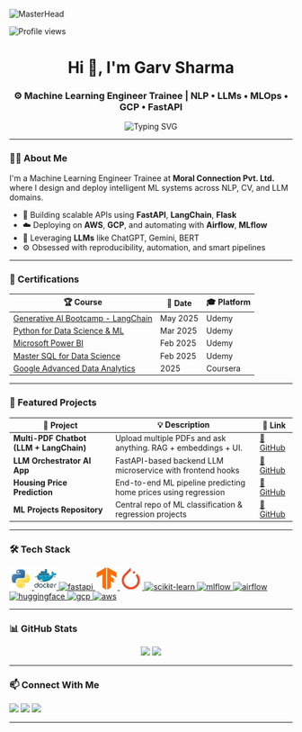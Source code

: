 ![MasterHead](https://user-images.githubusercontent.com/74038190/225813708-98b745f2-7d22-48cf-9150-083f1b00d6c9.gif)

![Profile views](https://profile-counter.glitch.me/Garv321/count.svg)

<h1 align="center">Hi 👋, I'm Garv Sharma</h1>
<h3 align="center">⚙️ Machine Learning Engineer Trainee | NLP • LLMs • MLOps • GCP • FastAPI</h3>

<p align="center">
  <img src="https://readme-typing-svg.herokuapp.com?font=Fira+Code&weight=600&size=22&pause=1000&center=true&vCenter=true&width=1000&lines=🚀+AI+Engineer+%7C+FastAPI+%2B+LLMs+%2B+LangChain;🌩️+Deploying+on+AWS+%2F+GCP+%7C+MLflow+%2B+Airflow;💡+NLP+%2F+Computer+Vision+%2F+Recommendation+Systems;🎯+Solving+Real+Problems+via+AI+Systems" alt="Typing SVG" />
</p>

---

### 👨‍💻 About Me

I'm a Machine Learning Engineer Trainee at **Moral Connection Pvt. Ltd.** where I design and deploy intelligent ML systems across NLP, CV, and LLM domains.

- 🔭 Building scalable APIs using **FastAPI**, **LangChain**, **Flask**
- ☁️ Deploying on **AWS**, **GCP**, and automating with **Airflow**, **MLflow**
- 🧠 Leveraging **LLMs** like ChatGPT, Gemini, BERT
- ⚙️ Obsessed with reproducibility, automation, and smart pipelines

---

### 🧾 Certifications

| 🏆 Course | 📅 Date | 🎓 Platform |
|----------|---------|-------------|
| [Generative AI Bootcamp - LangChain](https://www.udemy.com/certificate/UC-ec4841eb-7636-4a07-bdbf-0e465ddd1147/) | May 2025 | Udemy |
| [Python for Data Science & ML](https://www.udemy.com/certificate/UC-9ce30de5-c7e2-464e-8b74-d8a5a9e1cd68/) | Mar 2025 | Udemy |
| [Microsoft Power BI](https://www.udemy.com/certificate/UC-643beb4c-219d-450a-bacd-5a3d13fdb2bf/) | Feb 2025 | Udemy |
| [Master SQL for Data Science](https://www.udemy.com/certificate/UC-6e78a9e6-0a36-47cf-8e4a-cdd5a1431a7d/) | Feb 2025 | Udemy |
| [Google Advanced Data Analytics](https://www.coursera.org/account/accomplishments/specialization/6AXNGD968VXB) | 2025 | Coursera |

---

### 🚀 Featured Projects

| 🧠 Project | 💡 Description | 🔗 Link |
|-----------|----------------|--------|
| **Multi-PDF Chatbot (LLM + LangChain)** | Upload multiple PDFs and ask anything. RAG + embeddings + UI. | [🔗 GitHub](https://github.com/Garv321/genai-multipdf-qna-chatbot-app) |
| **LLM Orchestrator AI App** | FastAPI-based backend LLM microservice with frontend hooks | [🔗 GitHub](https://github.com/Garv321/llm-orchestrator-ai-app) |
| **Housing Price Prediction** | End-to-end ML pipeline predicting home prices using regression | [🔗 GitHub](https://github.com/Garv321/Housing-Price-Prediction-Machine-Learning-Project) |
| **ML Projects Repository** | Central repo of ML classification & regression projects | [🔗 GitHub](https://github.com/Garv321/mlprojects) |

---

### 🛠️ Tech Stack

<p align="left">
  <a href="https://www.python.org" target="_blank"> <img src="https://raw.githubusercontent.com/devicons/devicon/master/icons/python/python-original.svg" alt="python" width="40" height="40"/> </a>
  <a href="https://www.docker.com/" target="_blank"> <img src="https://raw.githubusercontent.com/devicons/devicon/master/icons/docker/docker-original-wordmark.svg" alt="docker" width="40" height="40"/> </a>
  <a href="https://fastapi.tiangolo.com/" target="_blank"> <img src="https://cdn.worldvectorlogo.com/logos/fastapi.svg" alt="fastapi" width="40" height="40"/> </a>
  <a href="https://www.tensorflow.org/" target="_blank"> <img src="https://raw.githubusercontent.com/devicons/devicon/master/icons/tensorflow/tensorflow-original.svg" alt="tensorflow" width="40" height="40"/> </a>
  <a href="https://pytorch.org/" target="_blank"> <img src="https://raw.githubusercontent.com/devicons/devicon/master/icons/pytorch/pytorch-original.svg" alt="pytorch" width="40" height="40"/> </a>
  <a href="https://scikit-learn.org/" target="_blank"> <img src="https://upload.wikimedia.org/wikipedia/commons/0/05/Scikit_learn_logo_small.svg" alt="scikit-learn" width="40" height="40"/> </a>
  <a href="https://mlflow.org/" target="_blank"> <img src="https://mlflow.org/docs/latest/_static/MLflow-logo-final-black.png" alt="mlflow" width="40" height="40"/> </a>
  <a href="https://airflow.apache.org/" target="_blank"> <img src="https://avatars.githubusercontent.com/u/47359?s=200&v=4" alt="airflow" width="40" height="40"/> </a>
  <a href="https://huggingface.co/" target="_blank"> <img src="https://huggingface.co/front/assets/huggingface_logo-noborder.svg" alt="huggingface" width="40" height="40"/> </a>
  <a href="https://cloud.google.com/" target="_blank"> <img src="https://www.vectorlogo.zone/logos/google_cloud/google_cloud-icon.svg" alt="gcp" width="40" height="40"/> </a>
  <a href="https://aws.amazon.com/" target="_blank"> <img src="https://cdn.worldvectorlogo.com/logos/amazon-web-services-1.svg" alt="aws" width="40" height="40"/> </a>
</p>

---

### 📊 GitHub Stats

<p align="center">
  <img src="https://github-readme-stats.vercel.app/api?username=Garv321&show_icons=true&theme=react" />
  <img src="https://github-readme-streak-stats.herokuapp.com/?user=Garv321&theme=react" />
</p>

---

### 📫 Connect With Me

<p align="left">
  <a href="mailto:garvsharma835@gmail.com"><img src="https://img.shields.io/badge/Gmail-D14836?style=for-the-badge&logo=gmail&logoColor=white" /></a>
  <a href="https://www.linkedin.com/in/garv-sharma838"><img src="https://img.shields.io/badge/LinkedIn-0077B5?style=for-the-badge&logo=linkedin&logoColor=white" /></a>
  <a href="https://github.com/Garv321"><img src="https://img.shields.io/badge/GitHub-181717?style=for-the-badge&logo=github&logoColor=white" /></a>
</p>

---
